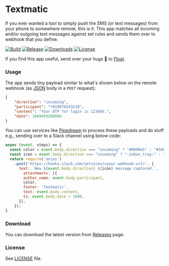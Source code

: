 # Textmatic

If you ever wanted a tool to simply push the SMS (or text messages) from your phone to somewhere remote, this is it.
This app matches all incoming and/or outgoing text messages against set rules and sends them over to webhook that you define.

[![Build](https://github.com/swipefintech/textmatic/actions/workflows/debug.yml/badge.svg)](https://github.com/swipefintech/textmatic/actions/workflows/debug.yml)
[![Release](https://badgen.net/github/release/swipefintech/textmatic)](https://github.com/swipefintech/textmatic/releases)
[![Downloads](https://badgen.net/github/assets-dl/swipefintech/textmatic)](https://github.com/swipefintech/textmatic/releases/latest)
[![License](https://badgen.net/github/license/swipefintech/textmatic)](https://github.com/swipefintech/textmatic/blob/main/LICENSE)

If you find this app useful, send over your hugs :hugs: to [Float](https://float.africa/).

### Usage

The app sends tiny payload similar to what's shown below on the remote webhook (as [JSON](https://www.json.org/) body in a `POST` request):

```json
{
    "direction": "incoming",
    "participant": "+919876543210",
    "content": "Your OTP for login is 123456.",
    "date": 1609459200000
}
```

You can use services like [Pipedream](https://pipedream.com/) to process these payloads and do stuff e.g., sending over to a Slack channel using below code:

```js
async (event, steps) => {
  const color = event.body.direction === "incoming" ? "#0099e5" : "#34bf49";
  const icon = event.body.direction === "incoming" ? ":inbox_tray:" : ":outbox_tray:";
  return require('axios')
    .post('https://hooks.slack.com/services/<your-webhook-url>', {
      text: `New ${event.body.direction} ${icon} message captured.`,
        attachments: [{
        author_name: event.body.participant,
        color,
        footer: 'Textmatic',
        text: event.body.content,
        ts: event.body.date / 1000,
      }],
    });
}
```

### Download

You can download the latest version from [Releases](https://github.com/swipefintech/textmatic/releases) page.

### License

See [LICENSE](LICENSE) file.
